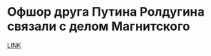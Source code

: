 # Офшор друга Путина Ролдугина связали с делом Магнитского



[LINK](https://varlamov.ru/1676040.html)